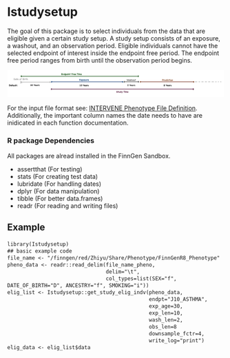 # Istudysetup

<!-- badges: start -->
<!-- badges: end -->

The goal of this package is to select individuals from the data that are eligible given a certain study setup. A study setup consists of an exposure, a washout, and an observation period. Eligible individuals cannot have the selected endpoint of interest inside the endpoint free period. The endpoint free period ranges from birth until the observation period begins.

![Study Setup](https://github.com/intervene-EU-H2020/onset_prediction/blob/main/Istudysetup/man/Stuy_setup_schema.png)

For the input file format see: [INTERVENE Phenotype File Definition](https://docs.google.com/document/d/1GbZszpPeyf-hyb0V_YDx828YbM7woh8OBJhvzkEwo2g/edit). Additionally, the important column names the date needs to have are inidicated in each function documentation.

### R package Dependencies
 All packages are alread installed in the FinnGen Sandbox.
 
- assertthat (For testing)
- stats (For creating test data)
- lubridate (For handling dates)
- dplyr (For data manipulation)
- tibble (For better data.frames)
- readr (For reading and writing files)

## Example

```{r example}
library(Istudysetup)
## basic example code
file_name <- "/finngen/red/Zhiyu/Share/Phenotype/FinnGenR8_Phenotype"
pheno_data <- readr::read_delim(file_name_pheno,
                                delim="\t",
                                col_types=list(SEX="f", DATE_OF_BIRTH="D", ANCESTRY="f", SMOKING="i"))
elig_list <- Istudysetup::get_study_elig_indv(pheno_data,
                                              endpt="J10_ASTHMA",
                                              exp_age=30,
                                              exp_len=10,
                                              wash_len=2,
                                              obs_len=8
                                              downsample_fctr=4,
                                              write_log="print")
elig_data <- elig_list$data
```